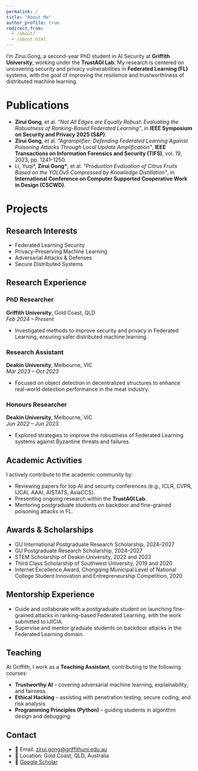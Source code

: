 ```yaml
---
permalink: /
title: "About Me"
author_profile: true
redirect_from: 
  - /about/
  - /about.html
---
```


I’m Zirui Gong, a second-year PhD student in AI Security at **Griffith University**, working under the **TrustAGI Lab**. My research is centered on uncovering security and privacy vulnerabilities in **Federated Learning (FL)** systems, with the goal of improving the resilience and trustworthiness of distributed machine learning.


Publications
======
- **Zirui Gong**, et al. _"Not All Edges are Equally Robust: Evaluating the Robustness of Ranking-Based Federated Learning"_, in **IEEE Symposium on Security and Privacy 2025 (S&P)**.
- **Zirui Gong**, et al. _"Agramplifier: Defending Federated Learning Against Poisoning Attacks Through Local Update Amplification"_, **IEEE Transactions on Information Forensics and Security (TIFS)**, vol. 19, 2023, pp. 1241–1250.
- Li, Yuqi\*, **Zirui Gong\***, et al. _"Production Evaluation of Citrus Fruits Based on the YOLOv5 Compressed by Knowledge Distillation"_, in **International Conference on Computer Supported Cooperative Work in Design (CSCWD)**.



Projects
======


## Research Interests

- Federated Learning Security
- Privacy-Preserving Machine Learning
- Adversarial Attacks & Defenses
- Secure Distributed Systems
  
## Research Experience

### PhD Researcher  
**Griffith University**, Gold Coast, QLD  
_Feb 2024 – Present_  
- Investigated methods to improve security and privacy in Federated Learning, ensuring safer distributed machine learning.

### Research Assistant  
**Deakin University**, Melbourne, VIC  
_Mar 2023 – Oct 2023_  
- Focused on object detection in decentralized structures to enhance real-world detection performance in the meat industry.

### Honours Researcher  
**Deakin University**, Melbourne, VIC  
_Jun 2022 – Jun 2023_  
- Explored strategies to improve the robustness of Federated Learning systems against Byzantine threats and failures.

## Academic Activities

I actively contribute to the academic community by:

- Reviewing papers for top AI and security conferences (e.g., ICLR, CVPR, IJCAI, AAAI, AISTATS, AsiaCCS).
- Presenting ongoing research within the **TrustAGI Lab**.
- Mentoring postgraduate students on backdoor and fine-grained poisoning attacks in FL.

## Awards & Scholarships

- GU International Postgraduate Research Scholarship, 2024–2027  
- GU Postgraduate Research Scholarship, 2024–2027  
- STEM Scholarship of Deakin University, 2022 and 2023  
- Third Class Scholarship of Southwest University, 2019 and 2020  
- Internet Excellence Award, Chongqing Municipal Level of National College Student Innovation and Entrepreneurship Competition, 2020  

## Mentorship Experience

- Guide and collaborate with a postgraduate student on launching fine-grained attacks in ranking-based Federated Learning, with the work submitted to IJICIA.  
- Supervise and mentor graduate students on backdoor attacks in the Federated Learning domain.  

## Teaching

At Griffith, I work as a **Teaching Assistant**, contributing to the following courses:

- **Trustworthy AI** – covering adversarial machine learning, explainability, and fairness.
- **Ethical Hacking** – assisting with penetration testing, secure coding, and risk analysis.
- **Programming Principles (Python)** – guiding students in algorithm design and debugging.

## Contact

- 📧 Email: [zirui.gong@griffithuni.edu.au](mailto:zirui.gong@griffithuni.edu.au)
- 📍 Location: Gold Coast, QLD, Australia  
- 🔗 [Google Scholar](https://scholar.google.com.au/citations?user=ze6m7AMAAAAJ&hl=en&oi=ao)


